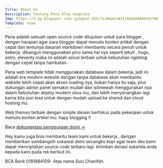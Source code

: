 ```yaml
---
Title: About Us
Description: Tentang Pena blog template
Img: https://1.bp.blogspot.com/-gzbgGoC-U5k/YLeWwmSvWJI/AAAAAAAAOh8/6NDdKwl09kA1bQHNl8EZw6Rwivjuvg-AACLcBGAsYHQ/s2048/20017444_10209954305475192_8164734043246095744_o.jpg
Template: home
---
```



Pena adalah sebuah open source code ditujukan untuk para blogger , dengan harapan agar para blogger dapat menulis konten artikel dengan cepat dan tentunya dasaran markdown membantu secara penuh untuk bekerja. dibangun menggunakan pico sama hal nya seperti jekyll , hugo, astro, eleventy maka ini adalah solusi terbaik untuk kebutuhan ngeblog dengan cepat tanpa hambatan.


Pena web template tidak menggunakan database dalam bekerja, jadi ini adalah era modern website dengan tanpa database akan membantu website lebih cepat akan akses loading nya, bukan hanya itu saja, plus dukungan admin panel semakin mudah dan istimewah menggunakan nya dalam kebutuhan deploy modern situs mu, dan lebih menyenangkan lagi karna kita pun bisa untuk dengan mudah upload ke shared dan cloud hosting mu.


Web themes terbaik dengan simple desain berfokus pada pekerjaan untuk menulis konten artikel mu. hapy blogging !!



Baca [dokumentasi penggunaan disini →](https://axcora.my.id/pena/)




Hey kamu juga bisa membantu team kami untuk bekerja , dengan memberikan sumbangsih sukareal demi secangkir kopi agar team dev kami dapat menciptakan source code terbaru lagi. kirimkan donasi sukarela anda kepada kami pada rek berikut ini.



BCA Bank 0181884109- Atas nama Suci Chanifah.


